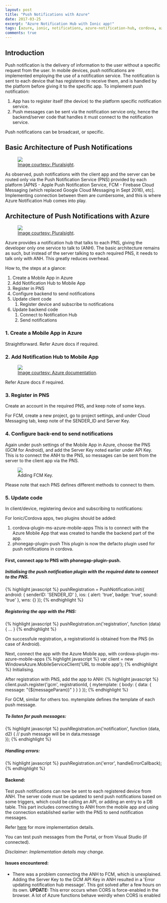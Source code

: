 ```yaml
---
layout: post
title: "Push Notifications with Azure"
date: 2017-03-25
excerpt: "Azure Notification Hub with Ionic app!"
tags: [azure, ionic, notifications, azure-notification-hub, cordova, azure-mobile-apps]
comments: true
---
```

      
## Introduction
Push notification is the delivery of information to the user without a specific request from the user. 
In mobile devices, push notifications are implemented employing the use of a notification service. The notification is sent to each device that has registered to receive them, and is handled by the platform before giving it to the specific app. 
To implement push notification:
1. App has to register itself (the device) to the platform specific notification service.
2. Push messages can be sent via the notification service only, hence the backend/server code that handles it must connect to the notification service.

Push notifications can be broadcast, or specific. 
 

## Basic Architecture of Push Notifications
<figure>
	<a ><img src="https://raw.githubusercontent.com/leroyjvargis/blog/master/images/anh-ionic/Push_vanilla.png"></a>
	<figcaption><a href="http://www.pluralisght.com/" title="Image courtesy: Pluralsight">Image courtesy: Pluralsight</a>.</figcaption>
</figure>

As observed, push notifications with the client app and the server can be routed only via the Push Notification Service (PNS) provided by each platform [APNS - Apple Push Notification Service, FCM - Firebase Cloud Messaging (which replaced Google Cloud Messaging in Sept 2016), etc]. Implementing connection between them are cumbersome, and this is where Azure Notification Hub comes into play. 

## Architecture of Push Notifications with Azure
<figure>
	<a ><img src="https://raw.githubusercontent.com/leroyjvargis/blog/master/images/anh-ionic/Push_azure.png"></a>
	<figcaption><a href="http://www.pluralisght.com/" title="Image courtesy: Pluralsight">Image courtesy: Pluralsight</a>.</figcaption>
</figure>
Azure provides a notification hub that talks to each PNS, giving the developer only one service to talk to (ANH). The basic architecture remains as such, but instead of the server talking to each required PNS, it needs to talk only with ANH. This greatly reduces overhead. 

How to, the steps at a glance:    
1. Create a Mobile App in Azure
2. Add Notification Hub to Mobile App
3. Register in PNS
4. Configure backend to send notifications 
5. Update client code
      1. Register device and subscribe to notifications
6. Update backend code
      1. Connect to Notification Hub
      2. Send notifications

### 1. Create a Mobile App in Azure
Straightforward. Refer Azure docs if required.

### 2. Add Notification Hub to Mobile App
<figure>
	<a ><img src="https://raw.githubusercontent.com/leroyjvargis/blog/master/images/anh-ionic/NH.png"></a>
	<figcaption><a href="https://docs.microsoft.com/en-us/azure/" title="Image courtesy: Azure documentation">Image courtesy: Azure documentation</a>.</figcaption>
</figure>
Refer Azure docs if required.

### 3. Register in PNS

Create an account in the required PNS, and keep note of some keys.

For FCM, create a new project, go to project settings, and under Cloud Messaging tab, keep note of the SENDER_ID and Server Key.

### 4. Configure back-end to send notifications
Again under push settings of the Mobile App in Azure, choose the PNS (GCM for Android), and add the Server Key noted earlier under API Key. This is to connect the ANH to the PNS, so messages can be sent from the server to the client app via the PNS.

<figure>
	<a ><img src="https://raw.githubusercontent.com/leroyjvargis/blog/master/images/anh-ionic/Push%20settings.png"></a>
	<figcaption><a title="Adding FCM Key">Adding FCM Key</a>.</figcaption>
</figure>

Please note that each PNS defines different methods to connect to them. 

### 5. Update code
In client/device, registering device and subscribing to notifications:

For Ionic/Cordova apps, two plugins should be added:
1. cordova-plugin-ms-azure-mobile-apps
This is to connect with the Azure Mobile App that was created to handle the backend part of the app. 
2. phonegap-plugin-push
This plugin is now the defacto plugin used for push notifications in cordova.

#### First, connect app to PNS with phonegap-plugin-push. 
##### Initialising the push notification plugin with the required data to connect to the PNS. 
{% highlight javascript %}
pushRegistration = PushNotification.init({
      android: { senderID: 'SENDER_ID' },
      ios: { alert: 'true', badge: 'true', sound: 'true' },
      wns: {}
  });
{% endhighlight %}

##### Registering the app with the PNS:
{% highlight javascript %}
pushRegistration.on('registration', function (data) { ... }
{% endhighlight %}

On successfule registration, a registrationId is obtained from the PNS (in case of Android).

Next, connect the app with the Azure Mobile app, with cordova-plugin-ms-azure-mobile-apps 
{% highlight javascript %}
var client = new WindowsAzure.MobileServiceClient('URL to mobile app');
{% endhighlight %}
Initialising.

After registration with PNS, add the app to ANH:
{% highlight javascript %}
client.push.register('gcm', registrationId, {
          mytemplate: { body: { data: { message: "{$(messageParam)}" } } }
      });
{% endhighlight %}

For GCM, similar for others too. mytemplate defines the template of each push message. 

##### To listen for push messages:
{% highlight javascript %}
pushRegistration.on('notification', function (data, d2) {
    // push message will be in data.message      
});
{% endhighlight %}

##### Handling errors:
{% highlight javascript %}
pushRegistration.on('error', handleErrorCallback);
{% endhighlight %}


#### Backend:
Test push notifications can now be sent to each registered device from ANH.
The server code must be updated to send push notifications based on some triggers, which could be calling an API, or adding an entry to a DB table.
This part includes connecting to ANH from the mobile app and using the connection established earlier with the PNS to send notification messages.

Refer [here](https://docs.microsoft.com/en-in/azure/app-service-mobile/app-service-mobile-cordova-get-started-push#update-the-server-project-to-send-push-notifications) for more implementation details. 

You can test push messages from the Portal, or from Visual Studio (if connected).

*Disclaimer: Implementation details may change.*

#### Issues encountered:
* There was a problem connecting the ANH to FCM, which is unexplained. Adding the Server Key to the GCM API Key in ANH resulted in a 'Error updating notification hub message'. This got solved after a few hours on its own. 
**UPDATE:** This error occurs when CORS is force-enabled in the browser. A lot of Azure functions behave weirdly when CORS is enabled